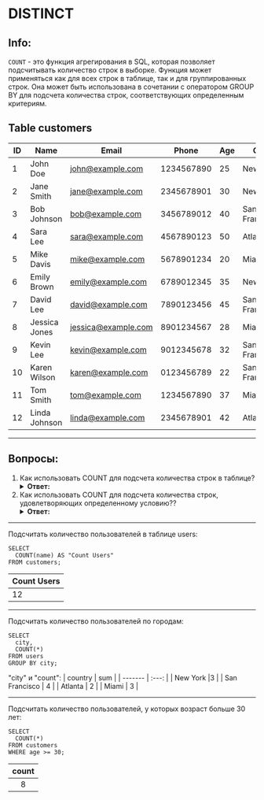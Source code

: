 # DISTINCT

## Info:
`COUNT` - это функция агрегирования в SQL, которая позволяет подсчитывать количество строк в выборке. Функция может применяться как для всех строк в таблице, так и для группированных строк. Она может быть использована в сочетании с оператором GROUP BY для подсчета количества строк, соответствующих определенным критериям.


## Table customers
| ID | Name | Email | Phone | Age | City |  
| -- | ------- | ------- | ------ | ------ | ------ | 
| 1 | John Doe | john@example.com | 1234567890 |  25 |  New York |  
| 2 | Jane Smith | jane@example.com | 2345678901 |  30 |  New York |  
| 3 | Bob Johnson | bob@example.com | 3456789012 |  40 |  San Francisco |  
| 4 | Sara Lee | sara@example.com | 4567890123 |  50 |  Atlanta |  
| 5 | Mike Davis | mike@example.com | 5678901234 |  20 |  Miami |  
| 6 | Emily Brown | emily@example.com | 6789012345 |  35 |  New York |  
| 7 | David Lee | david@example.com | 7890123456 |  45 |  San Francisco |  
| 8 | Jessica Jones | jessica@example.com | 8901234567 |  28 |  Miami |  
| 9 | Kevin Lee | kevin@example.com | 9012345678 |  32 |  San Francisco |  
| 10 | Karen Wilson | karen@example.com | 0123456789 |  22 |  San Francisco |  
| 11 | Tom Smith | tom@example.com | 1234567890 |  37 |  Miami |  
| 12 | Linda Johnson | linda@example.com | 2345678901 |  42 |  Atlanta');

---

## Вопросы:
1. Как использовать COUNT для подсчета количества строк в таблице?
    <details markdown="1">
    <summary><b>Ответ:</b></summary>
    Для подсчета количества строк в таблице используйте следующий синтаксис:
    <code>SELECT COUNT(*) FROM table_name;</code>
    </details>
2. Как использовать COUNT для подсчета количества строк, удовлетворяющих определенному условию??
    <details markdown="1">
    <summary><b>Ответ:</b></summary>
    Для этого нужно использовать фразу WHERE с вашим условием в запросе, например:
    <br>
    <code>
    SELECT <br>
    COUNT(*) <br>
    FROM my_table <br>
    WHERE column_name = 'value';
    </code>
    </details>


---

Подсчитать количество пользователей в таблице users:
```postgresql
SELECT 
  COUNT(name) AS "Count Users"
FROM customers;
```


| Count Users | 
| ------- |
| 12 |


---

Подсчитать количество пользователей по городам:

```postgresql
SELECT 
  city, 
  COUNT(*) 
FROM users 
GROUP BY city;
```

"city" и "count":
| country | sum |
| ------- | :---: |
| New York |3 |
| San Francisco | 4 |
| Atlanta | 2 |
| Miami | 3 | 

---


Подсчитать количество пользователей, у которых возраст больше 30 лет:
```postgresql
SELECT
  COUNT(*)
FROM customers
WHERE age >= 30;
```

| count | 
| :---: |
|   8   |
